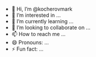 - 👋 Hi, I’m @kocherovmark
- 👀 I’m interested in ...
- 🌱 I’m currently learning ...
- 💞️ I’m looking to collaborate on ...
- 📫 How to reach me ...
- 😄 Pronouns: ...
- ⚡ Fun fact: ...

<!---
kocherovmark/kocherovmark is a ✨ special ✨ repository because its `README.md` (this file) appears on your GitHub profile.
You can click the Preview link to take a look at your changes.
--->
